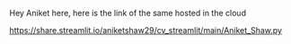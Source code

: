 Hey Aniket here, here is the link of the same hosted in the cloud

https://share.streamlit.io/aniketshaw29/cv_streamlit/main/Aniket_Shaw.py

